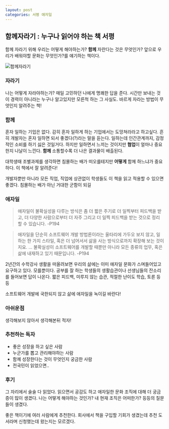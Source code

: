 ```yaml
---
layout: post
categories: 서평 애자일
---
```


## 함께자라기 : 누구나 읽어야 하는 책 서평

함께 자라기 위해 우리는 어떻게 해야하는가? **함께** 자란다는 것은 무엇인가? 앞으로 우리가 배워야할 문화는 무엇인가?를 얘기하는 책이다. 

<span>![함께자라기](http://image.yes24.com/goods/67350256/L)</span> 

### 자라기 

나는 어떻게 자라야하는가? 매일 고민하던 나에게 명쾌한 답을 준다. 시간만 보내는 것이 경력이 아니라는 누구나 알고있지만 모른척 하는 그 사실도. 바르게 자라는 방법이 무엇인지 알려주는 책! 

### 함께

혼자 일하는 기업은 없다. 감히 혼자 일하게 하는 기업에서는 도망쳐라라고 하고싶다. 흔히 개발자는 혼자 일하면 되서 좋겠다(?)라는 말을 듣는다. 일하는데 인간관계까지, 감정적인 소비를 하기 싫은 것일거다. 하지만 일하면서 느끼는 것이지만 **협업**이 얼마나 중요한지 나날이 느낀다. **함께** 소통할수록 더 나은 결과물이 배출된다. 

대학생때 조별과제를 생각하면 침몰하는 배가 떠오를테지만 **어떻게** 함께 하느냐가 중요하다. 이 책에서 잘 알려준다! 

개발자뿐만 아니라 모든 직업, 직업에 상관없이 학생들도 이 책을 읽고 적용할 수 있으면 좋겠다. 침몰하는 배가 아닌 거대한 군함이 되길

### 애자일 

> 애자일이 불확실성을 다루는 방식은 좀 더 짧은 주기로 더 일찍부터 피드백을 받고, 더 다양한 사람으로부터 더 자주 그리고 더 일찍 피드백을 받는 것으로 정리 할 수 있습니다. -P194

> 애자일을 단순히 소프트웨어 개발 방법론이라는 울타리에 가두오 보지 않고, 일하는 한 가지 스타일, 혹은 더 넘어서서 삶을 사는 방식으로까지 확장해 보는 것이지요. ... 불확실성이 소프트웨어를 개발할 때뿐만 아니라 모든 종류의 업무, 혹은 삶에 내재하고 있기 때문입니다. -P194

2년간의 수학강사 생활을 떠올려보면 우리의 삶에는 이미 애자일 문화가 스며들어있고 요구하고 있다. 모를뿐이다. 공부를 잘 하는 학생들의 생활습관이나 선생님들의 잔소리를 들어보면 답이 나온다. 
짧은 피드백, 미루지 않는 습관, 적절한 난이도 학습, 토론 등등 

소프트웨어 개발에 국한되지 않고 삶에 애자일을 녹이길 바란다! 

### 아쉬운점 

생각해보지 않아서 생각해본뒤 적자!

### 추천하는 독자

- 좋은 성장을 하고 싶은 사람 
- 누군가를 뽑고 관리해야하는 사람 
- 함께 성장한다는 것이 무엇인지 궁금한 사람
- 전국민이 읽었으면..

### 후기 

그 자리에서 술술 다 읽었다. 읽으면서 공감도 하고 애자일한 문화 조직에 대해 더 궁금증이 많이 생겼다. 나는 어떻게 해야하는 것인가? 내 현재 조직은 어떠한가? 등등의 질문들이 생겼다. 

좋은 책이기에 여러 사람에게 추천한다. 회사에서 책을 구입할 기회가 생겼는데 추천 도서라며 신청했는데 왔는지는 모르겠다.
